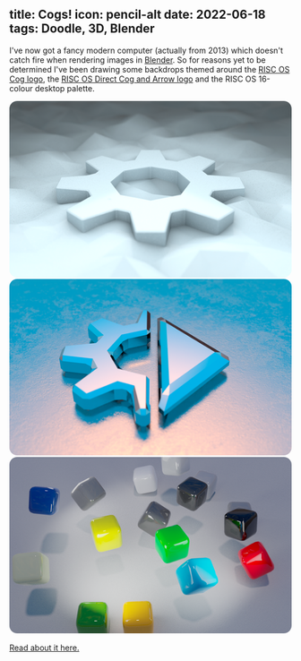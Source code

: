 title: Cogs!
icon: pencil-alt
date: 2022-06-18
tags: Doodle, 3D, Blender
----

<!-- begin summary -->

I've now got a fancy modern computer (actually from 2013) which doesn't catch fire when rendering images in [Blender](https://www.blender.org/). So for reasons yet to be determined I've been drawing some backdrops themed around the [RISC OS Cog logo](https://en.wikipedia.org/wiki/RISC_OS_Open#/media/File:Riscos_rool_logo_cog_svgedit_fitcanvastocontent.svg), the [RISC OS Direct Cog and Arrow logo](https://www.riscosdev.com/direct/) and the RISC OS 16-colour desktop palette.

<img style="border-radius: 1em" src="../doodles/cogs/thumbs/snowcog.png">
<img style="border-radius: 1em" src="../doodles/cogs/thumbs/directagain-srgb.png">
<img style="border-radius: 1em" src="../doodles/cogs/thumbs/palettecubes-srgb.png">

[Read about it here.](../doodles/cogs.html)

<!-- end summary -->
